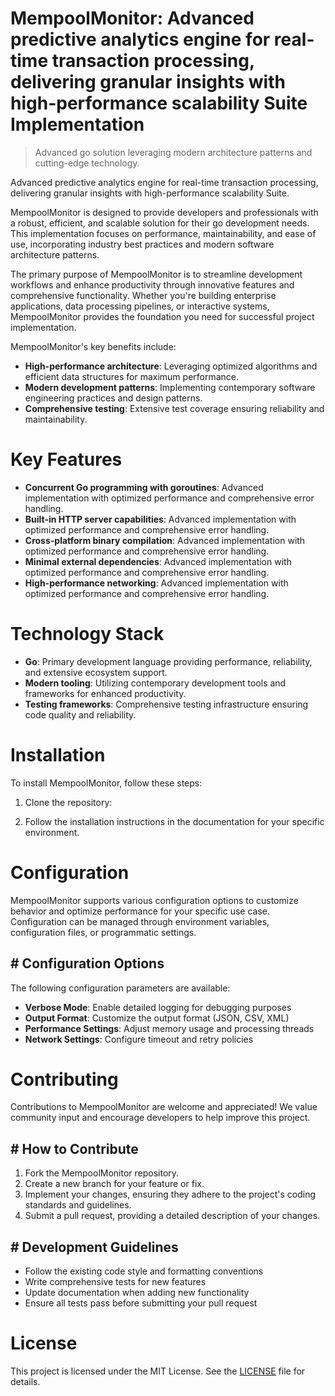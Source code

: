 <!-- fallback_MempoolMonitor_20251002185008_21332 -->

# MempoolMonitor: Advanced predictive analytics engine for real-time transaction processing, delivering granular insights with high-performance scalability Suite Implementation
> Advanced go solution leveraging modern architecture patterns and cutting-edge technology.

Advanced predictive analytics engine for real-time transaction processing, delivering granular insights with high-performance scalability Suite.

MempoolMonitor is designed to provide developers and professionals with a robust, efficient, and scalable solution for their go development needs. This implementation focuses on performance, maintainability, and ease of use, incorporating industry best practices and modern software architecture patterns.

The primary purpose of MempoolMonitor is to streamline development workflows and enhance productivity through innovative features and comprehensive functionality. Whether you're building enterprise applications, data processing pipelines, or interactive systems, MempoolMonitor provides the foundation you need for successful project implementation.

MempoolMonitor's key benefits include:

* **High-performance architecture**: Leveraging optimized algorithms and efficient data structures for maximum performance.
* **Modern development patterns**: Implementing contemporary software engineering practices and design patterns.
* **Comprehensive testing**: Extensive test coverage ensuring reliability and maintainability.

# Key Features

* **Concurrent Go programming with goroutines**: Advanced implementation with optimized performance and comprehensive error handling.
* **Built-in HTTP server capabilities**: Advanced implementation with optimized performance and comprehensive error handling.
* **Cross-platform binary compilation**: Advanced implementation with optimized performance and comprehensive error handling.
* **Minimal external dependencies**: Advanced implementation with optimized performance and comprehensive error handling.
* **High-performance networking**: Advanced implementation with optimized performance and comprehensive error handling.

# Technology Stack

* **Go**: Primary development language providing performance, reliability, and extensive ecosystem support.
* **Modern tooling**: Utilizing contemporary development tools and frameworks for enhanced productivity.
* **Testing frameworks**: Comprehensive testing infrastructure ensuring code quality and reliability.

# Installation

To install MempoolMonitor, follow these steps:

1. Clone the repository:


2. Follow the installation instructions in the documentation for your specific environment.

# Configuration

MempoolMonitor supports various configuration options to customize behavior and optimize performance for your specific use case. Configuration can be managed through environment variables, configuration files, or programmatic settings.

## # Configuration Options

The following configuration parameters are available:

* **Verbose Mode**: Enable detailed logging for debugging purposes
* **Output Format**: Customize the output format (JSON, CSV, XML)
* **Performance Settings**: Adjust memory usage and processing threads
* **Network Settings**: Configure timeout and retry policies

# Contributing

Contributions to MempoolMonitor are welcome and appreciated! We value community input and encourage developers to help improve this project.

## # How to Contribute

1. Fork the MempoolMonitor repository.
2. Create a new branch for your feature or fix.
3. Implement your changes, ensuring they adhere to the project's coding standards and guidelines.
4. Submit a pull request, providing a detailed description of your changes.

## # Development Guidelines

* Follow the existing code style and formatting conventions
* Write comprehensive tests for new features
* Update documentation when adding new functionality
* Ensure all tests pass before submitting your pull request

# License

This project is licensed under the MIT License. See the [LICENSE](https://github.com/mpermar082/MempoolMonitor/blob/main/LICENSE) file for details.
